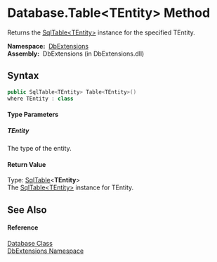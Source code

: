 Database.Table&lt;TEntity> Method
=================================
Returns the [SqlTable&lt;TEntity>][1] instance for the specified TEntity.

  **Namespace:**  [DbExtensions][2]  
  **Assembly:**  DbExtensions (in DbExtensions.dll)

Syntax
------

```csharp
public SqlTable<TEntity> Table<TEntity>()
where TEntity : class

```

#### Type Parameters

##### *TEntity*
The type of the entity.

#### Return Value
Type: [SqlTable][1]&lt;**TEntity**>  
The [SqlTable&lt;TEntity>][1] instance for TEntity.

See Also
--------

#### Reference
[Database Class][3]  
[DbExtensions Namespace][2]  

[1]: ../SqlTable_1/README.md
[2]: ../README.md
[3]: README.md